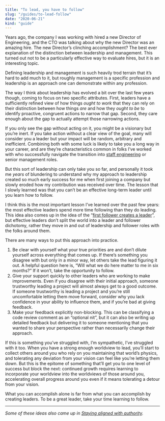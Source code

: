 ```yaml
---
title: "To lead, you have to follow"
slug: "/guides/to-lead-follow"
date: "2020-06-21"
kind: "guide"
---
```


Years ago, the company I was working with hired a new Director of Engineering, and the CTO was talking about why the new Director was an amazing hire. The new Director’s clinching accomplishment? The best ever explanation of the distinction between leadership and management. This turned out not to be a particularly effective way to evaluate hires, but it is an interesting topic.

Defining leadership and management is such heavily trod terrain that it’s hard to add much to it, but roughly management is a specific profession and leadership is an approach one can demonstrate within any profession.

The way I think about leadership has evolved a bit over the last few years though, coming to focus on two specific attributes. First, leaders have a sufficiently refined view of how things _ought to work_ that they can rely on their distinction between how things _are_ and how they _ought_ _to be_ to identify proactive, congruent actions to narrow that gap. Second, they care enough about the gap to actually attempt those narrowing actions.

If you only see the gap without acting on it, you might be a visionary but you’re inert. If you take action without a clear view of the goal, many will consider you a leader but your impact will be random, arbitrary and inefficient. Combining both with some luck is likely to take you a long way in your career, and are they’re characteristics common in folks I’ve worked with who successfully navigate the transition into [staff engineering](http://staffeng.com/) or senior management roles.

But this sort of leadership can only take you so far, and personally it took me _years_ of blundering to understand why my approach to leadership created so much early success for me when first joining a company but slowly eroded how my contribution was received over time. The lesson that I slowly learned was that you can’t be an effective long-term leader until you learn how to follow.

I think this is the most important lesson I’ve learned over the past few years: the most effective leaders spend more time following than they do leading. This idea also comes up in the idea of the “[first follower creates a leader](https://www.cornerstoneondemand.com/rework/ted-talk-tuesday-how-start-movement)”, but effective leaders don’t split the world into a leader and follower dichotomy, rather they move in and out of leadership and follower roles with the folks around them.

There are many ways to put this approach into practice.

1. Be clear with yourself what your true priorities are and don’t dilute yourself across everything that comes up. If there’s something you disagree with but only in a minor way, let others take the lead figuring it out. A helpful question here is, “Will what we do here matter to me in six months?” If it won’t, take the opportunity to follow.
2. Give your support quickly to other leaders who are working to make improvements. Even if you disagree with their initial approach, someone trustworthy leading a project will almost always get to a good outcome. If someone trustworthy is leading a project and you’re still uncomfortable letting them move forward, consider why you lack confidence in your ability to influence them, and if you’re bad at giving feedback.
3. Make your feedback explicitly non-blocking. This can be classifying a code review comment as an “optional nit”, but it can also be writing up detailed feedback but delivering it to someone mentioning that you wanted to share your perspective rather than necessarily change their approach.

If this is something you’ve struggled with, I’m sympathetic, I’ve struggled with it too. When you have a strong enough worldview to lead, you’ll start to collect others around you who rely on you maintaining that world’s physics, and tolerating any deviation from your vision can feel like you’re letting them down. But this is the epitome of something that’ll get you to one level of success but block the next: continued growth requires learning to incorporate your worldview into the worldviews of those around you, accelerating overall progress around you even if it means tolerating a detour from your vision.

What you can accomplish alone is far from what you can accomplish by creating leaders. To be a great leader, take your time learning to follow.

---

_Some of these ideas also came up in [Staying aligned with authority](https://lethain.com/staying-aligned-with-authority/)._
